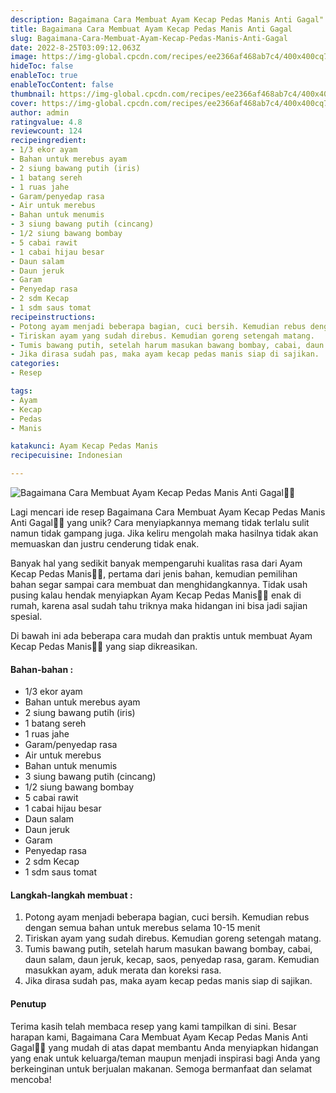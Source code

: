 ```yaml
---
description: Bagaimana Cara Membuat Ayam Kecap Pedas Manis Anti Gagal"
title: Bagaimana Cara Membuat Ayam Kecap Pedas Manis Anti Gagal
slug: Bagaimana-Cara-Membuat-Ayam-Kecap-Pedas-Manis-Anti-Gagal
date: 2022-8-25T03:09:12.063Z
image: https://img-global.cpcdn.com/recipes/ee2366af468ab7c4/400x400cq70/photo.jpg
hideToc: false
enableToc: true
enableTocContent: false
thumbnail: https://img-global.cpcdn.com/recipes/ee2366af468ab7c4/400x400cq70/photo.jpg
cover: https://img-global.cpcdn.com/recipes/ee2366af468ab7c4/400x400cq70/photo.jpg
author: admin
ratingvalue: 4.8
reviewcount: 124
recipeingredient:
- 1/3 ekor ayam
- Bahan untuk merebus ayam
- 2 siung bawang putih (iris)
- 1 batang sereh
- 1 ruas jahe
- Garam/penyedap rasa
- Air untuk merebus
- Bahan untuk menumis
- 3 siung bawang putih (cincang)
- 1/2 siung bawang bombay
- 5 cabai rawit
- 1 cabai hijau besar
- Daun salam
- Daun jeruk
- Garam
- Penyedap rasa
- 2 sdm Kecap
- 1 sdm saus tomat
recipeinstructions:
- Potong ayam menjadi beberapa bagian, cuci bersih. Kemudian rebus dengan semua bahan untuk merebus selama 10-15 menit
- Tiriskan ayam yang sudah direbus. Kemudian goreng setengah matang.
- Tumis bawang putih, setelah harum masukan bawang bombay, cabai, daun salam, daun jeruk, kecap, saos, penyedap rasa, garam. Kemudian masukkan ayam, aduk merata dan koreksi rasa.
- Jika dirasa sudah pas, maka ayam kecap pedas manis siap di sajikan.
categories:
- Resep

tags:
- Ayam
- Kecap
- Pedas
- Manis

katakunci: Ayam Kecap Pedas Manis
recipecuisine: Indonesian

---
```


![Bagaimana Cara Membuat Ayam Kecap Pedas Manis Anti Gagal👩‍🍳](https://img-global.cpcdn.com/recipes/ee2366af468ab7c4/400x400cq70/photo.jpg)

Lagi mencari ide resep Bagaimana Cara Membuat Ayam Kecap Pedas Manis Anti Gagal👩‍🍳 yang unik? Cara menyiapkannya memang tidak terlalu sulit namun tidak gampang juga. Jika keliru mengolah maka hasilnya tidak akan memuaskan dan justru cenderung tidak enak.

Banyak hal yang sedikit banyak mempengaruhi kualitas rasa dari Ayam Kecap Pedas Manis👩‍🍳, pertama dari jenis bahan, kemudian pemilihan bahan segar sampai cara membuat dan menghidangkannya. Tidak usah pusing kalau hendak menyiapkan Ayam Kecap Pedas Manis👩‍🍳 enak di rumah, karena asal sudah tahu triknya maka hidangan ini bisa jadi sajian spesial.

Di bawah ini ada beberapa cara mudah dan praktis untuk membuat Ayam Kecap Pedas Manis👩‍🍳 yang siap dikreasikan.

<!--inarticleads1-->

#### Bahan-bahan :

- 1/3 ekor ayam
- Bahan untuk merebus ayam
- 2 siung bawang putih (iris)
- 1 batang sereh
- 1 ruas jahe
- Garam/penyedap rasa
- Air untuk merebus
- Bahan untuk menumis
- 3 siung bawang putih (cincang)
- 1/2 siung bawang bombay
- 5 cabai rawit
- 1 cabai hijau besar
- Daun salam
- Daun jeruk
- Garam
- Penyedap rasa
- 2 sdm Kecap
- 1 sdm saus tomat

<!--inarticleads2-->

#### Langkah-langkah membuat :

1. Potong ayam menjadi beberapa bagian, cuci bersih. Kemudian rebus dengan semua bahan untuk merebus selama 10-15 menit
1. Tiriskan ayam yang sudah direbus. Kemudian goreng setengah matang.
1. Tumis bawang putih, setelah harum masukan bawang bombay, cabai, daun salam, daun jeruk, kecap, saos, penyedap rasa, garam. Kemudian masukkan ayam, aduk merata dan koreksi rasa.
1. Jika dirasa sudah pas, maka ayam kecap pedas manis siap di sajikan.

#### Penutup

Terima kasih telah membaca resep yang kami tampilkan di sini. Besar harapan kami, Bagaimana Cara Membuat Ayam Kecap Pedas Manis Anti Gagal👩‍🍳 yang mudah di atas dapat membantu Anda menyiapkan hidangan yang enak untuk keluarga/teman maupun menjadi inspirasi bagi Anda yang berkeinginan untuk berjualan makanan. Semoga bermanfaat dan selamat mencoba!